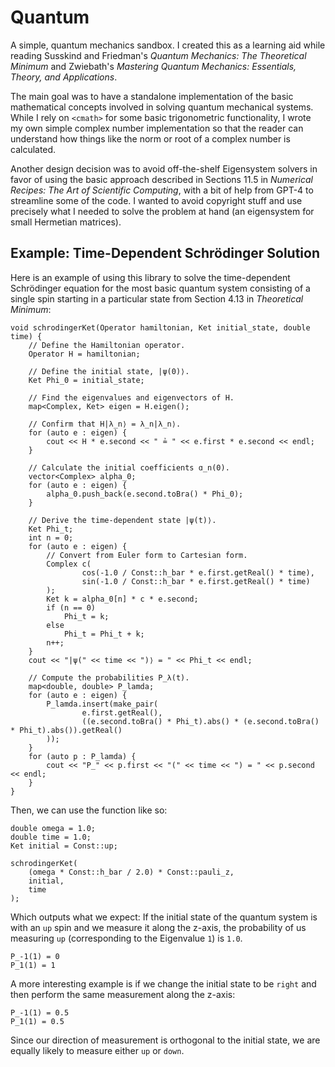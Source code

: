 # Quantum

A simple, quantum mechanics sandbox.  I created this as a learning aid while
reading Susskind and Friedman's _Quantum Mechanics: The Theoretical Minimum_
and Zwiebath's _Mastering Quantum Mechanics: Essentials, Theory, and
Applications_.

The main goal was to have a standalone implementation of the basic mathematical
concepts involved in solving quantum mechanical systems.  While I rely on
`<cmath>` for some basic trigonometric functionality, I wrote my own simple
complex number implementation so that the reader can understand how things like
the norm or root of a complex number is calculated.

Another design decision was to avoid off-the-shelf Eigensystem solvers in favor
of using the basic approach described in Sections 11.5 in _Numerical Recipes:
The Art of Scientific Computing_, with a bit of help from GPT-4 to streamline
some of the code.  I wanted to avoid copyright stuff and use precisely what I
needed to solve the problem at hand (an eigensystem for small Hermetian
matrices).

## Example: Time-Dependent Schrödinger Solution

Here is an example of using this library to solve the time-dependent
Schrödinger equation for the most basic quantum system consisting of a single
spin starting in a particular state from Section 4.13 in _Theoretical Minimum_:

```
void schrodingerKet(Operator hamiltonian, Ket initial_state, double time) {
    // Define the Hamiltonian operator.
    Operator H = hamiltonian;

    // Define the initial state, |ψ(0)⟩.
    Ket Phi_0 = initial_state;

    // Find the eigenvalues and eigenvectors of H.
    map<Complex, Ket> eigen = H.eigen();

    // Confirm that H|λ_n⟩ = λ_n|λ_n⟩.
    for (auto e : eigen) {
        cout << H * e.second << " ≟ " << e.first * e.second << endl;
    }

    // Calculate the initial coefficients ɑ_n(0).
    vector<Complex> alpha_0;
    for (auto e : eigen) {
        alpha_0.push_back(e.second.toBra() * Phi_0);
    }

    // Derive the time-dependent state |ψ(t)⟩.
    Ket Phi_t;
    int n = 0;
    for (auto e : eigen) {
        // Convert from Euler form to Cartesian form.
        Complex c(
                cos(-1.0 / Const::h_bar * e.first.getReal() * time),
                sin(-1.0 / Const::h_bar * e.first.getReal() * time)
        );
        Ket k = alpha_0[n] * c * e.second;
        if (n == 0)
            Phi_t = k;
        else
            Phi_t = Phi_t + k;
        n++;
    }
    cout << "|ψ(" << time << ")⟩ = " << Phi_t << endl;

    // Compute the probabilities P_λ(t).
    map<double, double> P_lamda;
    for (auto e : eigen) {
        P_lamda.insert(make_pair(
                e.first.getReal(),
                ((e.second.toBra() * Phi_t).abs() * (e.second.toBra() * Phi_t).abs()).getReal()
        ));
    }
    for (auto p : P_lamda) {
        cout << "P_" << p.first << "(" << time << ") = " << p.second << endl;
    }
}
```

Then, we can use the function like so:

```
double omega = 1.0;
double time = 1.0;
Ket initial = Const::up;

schrodingerKet(
    (omega * Const::h_bar / 2.0) * Const::pauli_z,
    initial,
    time
);
```

Which outputs what we expect:  If the initial state of the quantum system is with an `up` spin and we measure it along the z-axis, the probability of us measuring `up` (corresponding to the Eigenvalue `1`) is `1.0`.

```
P_-1(1) = 0
P_1(1) = 1
```

A more interesting example is if we change the initial state to be `right` and then perform the same measurement along the z-axis:

```
P_-1(1) = 0.5
P_1(1) = 0.5
```

Since our direction of measurement is orthogonal to the initial state, we are equally likely to measure either `up` or `down`.
